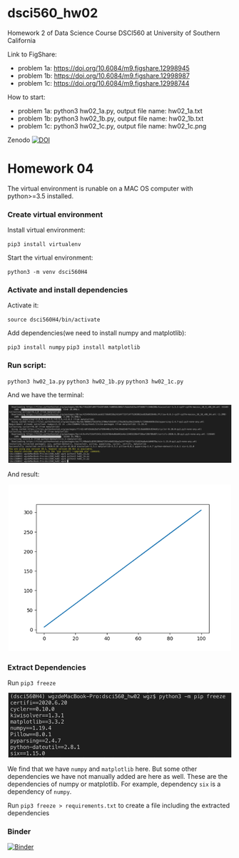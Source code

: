 # dsci560_hw02
Homework 2 of Data Science Course DSCI560 at University of Southern California

Link to FigShare:  
  - problem 1a: https://doi.org/10.6084/m9.figshare.12998945  
  - problem 1b: https://doi.org/10.6084/m9.figshare.12998987  
  - problem 1c: https://doi.org/10.6084/m9.figshare.12998744
  
How to start:  
  - problem 1a: python3 hw02_1a.py, output file name: hw02_1a.txt  
  - problem 1b: python3 hw02_1b.py, output file name: hw02_1b.txt  
  - problem 1c: python3 hw02_1c.py, output file name: hw02_1c.png  
  
 Zenodo 
[![DOI](https://zenodo.org/badge/DOI/10.5281/zenodo.4049774.svg)](https://doi.org/10.5281/zenodo.4049774)

# Homework 04

The virtual environment is runable on a MAC OS computer with python>=3.5 installed.

### Create virtual environment

Install virtual environment:

`pip3 install virtualenv`

Start the virtual environment:

`python3 -m venv dsci560H4`

### Activate and install dependencies

Activate it:

`source dsci560H4/bin/activate`

Add dependencies(we need to install numpy and matplotlib):

`pip3 install numpy`
`pip3 install matplotlib`

### Run script:

`python3 hw02_1a.py`
`python3 hw02_1b.py`
`python3 hw02_1c.py`

And we have the terminal:

<p align="center">
    <img src="terminal.png" width="500px"/>
</p>

And result:

<p align="center">
    <img src="hw02_1c.png" width="500px"/>
</p>

### Extract Dependencies

Run `pip3 freeze`

<p align="center">
    <img src="dependencies.png" width="500px"/>
</p>

We find that we have `numpy` and `matplotlib` here. But some other dependencies we have not manually added are here as well. These are the dependencies of numpy or matplotlib. For example, dependency `six` is a dependency of `numpy`.

Run `pip3 freeze > requirements.txt` to create a file including the extracted dependencies

### Binder

[![Binder](https://mybinder.org/badge_logo.svg)](https://mybinder.org/v2/gh/jackw1997/dsci560_hw02/master?filepath=hw02_notebook.ipynb)